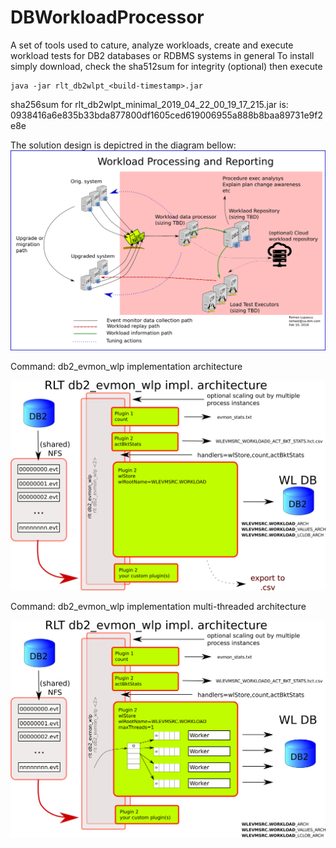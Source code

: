 # DBWorkloadProcessor
A set of tools used to cature, analyze workloads, create and execute workload tests for DB2 databases or RDBMS systems in general
To install simply download, check the sha512sum for integrity (optional) then execute
```shell
java -jar rlt_db2wlpt_<build-timestamp>.jar
```
sha256sum for rlt_db2wlpt_minimal_2019_04_22_00_19_17_215.jar is: 0938416a6e835b33bda877800df1605ced619006955a888b8baa89731e9f2e8e

The solution design is depictred in the diagram bellow:
![Design](workload_processing_system_design.png)

Command: db2_evmon_wlp implementation architecture

![db2_evmon_wlp implementation architecture](db2_evmon_etl_architecture.png)


Command: db2_evmon_wlp implementation multi-threaded architecture

![db2_evmon_wlp implementation MT architecture](db2_evmon_etl_architecture_MT_insert.png)
